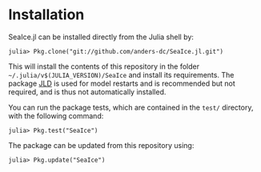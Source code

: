 # Installation
SeaIce.jl can be installed directly from the Julia shell by:

```julia-repl
julia> Pkg.clone("git://github.com/anders-dc/SeaIce.jl.git")
```

This will install the contents of this repository in the folder 
`~/.julia/v$(JULIA_VERSION)/SeaIce` and install its requirements.  The package [JLD](https://github.com/JuliaIO/JLD.jl) 
is used for model restarts and is recommended but not required, and is thus not 
automatically installed.

You can run the package tests, which are contained in the `test/` directory, with
the following command:

```julia-repl
julia> Pkg.test("SeaIce")
```

The package can be updated from this repository using:

```julia-repl
julia> Pkg.update("SeaIce")
```
